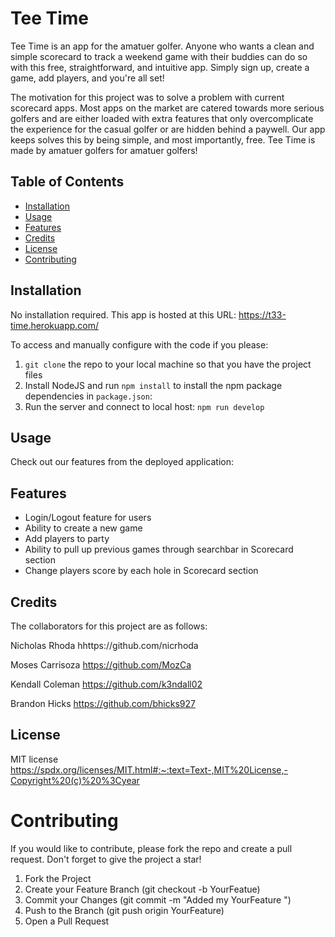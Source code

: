 # Tee Time

Tee Time is an app for the amatuer golfer. Anyone who wants a clean and simple scorecard to track a weekend game with their buddies can do so with this free, straightforward, and intuitive app. Simply sign up, create a game, add players, and you're all set!


The motivation for this project was to solve a problem with current scorecard apps. Most apps on the market are catered towards more serious golfers and are either loaded with extra features that only overcomplicate the experience for the casual golfer or are hidden behind a paywell. Our app keeps solves this by being simple, and most importantly, free. Tee Time is made by amatuer golfers for amatuer golfers!



## Table of Contents 
  - [Installation](#installation)
  - [Usage](#usage)
  - [Features](#features)
  - [Credits](#credits)
  - [License](#license)
  - [Contributing](#credits)
  

## Installation

No installation required. This app is hosted at this URL: https://t33-time.herokuapp.com/

To access and manually configure with the code if you please:
1. `git clone` the repo to your local machine so that you have the project files
2. Install NodeJS and run `npm install` to install the npm package dependencies in `package.json`:
3. Run the server and connect to local host: `npm run develop`


## Usage

Check out our features from the deployed application: 



## Features
- Login/Logout feature for users
- Ability to create a new game
- Add players to party
- Ability to pull up previous games through searchbar in Scorecard section
- Change players score by each hole in Scorecard section

## Credits

The collaborators for this project are as follows:

Nicholas Rhoda
hhttps://github.com/nicrhoda

Moses Carrisoza
https://github.com/MozCa

Kendall Coleman
https://github.com/k3ndall02

Brandon Hicks
https://github.com/bhicks927

## License

MIT license
https://spdx.org/licenses/MIT.html#:~:text=Text-,MIT%20License,-Copyright%20(c)%20%3Cyear

# Contributing

If you would like to contribute, please fork the repo and create a pull request. Don't forget to give the project a star! 

1. Fork the Project
2. Create your Feature Branch (git checkout -b YourFeatue)
3. Commit your Changes (git commit -m "Added my YourFeature ")
4. Push to the Branch (git push origin YourFeature)
5. Open a Pull Request



